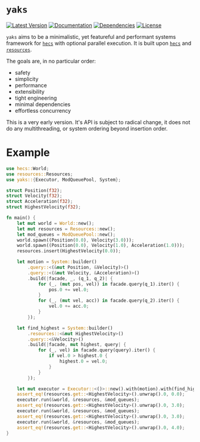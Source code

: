 # `yaks`
[![Latest Version]][crates.io]
[![Documentation]][docs.rs]
[![Dependencies]][deps.rs]
[![License]][license link]

`yaks` aims to be a minimalistic, yet featureful and performant systems framework for [`hecs`]
with optional parallel execution. It is built upon [`hecs`] and [`resources`].

The goals are, in no particular order:
- safety
- simplicity
- performance
- extensibility
- tight engineering
- minimal dependencies
- effortless concurrency

This is a very early version. It's API is subject to radical change, it does not do any
multithreading, or system ordering beyond insertion order.

# Example
```rust
use hecs::World;
use resources::Resources;
use yaks::{Executor, ModQueuePool, System};

struct Position(f32);
struct Velocity(f32);
struct Acceleration(f32);
struct HighestVelocity(f32);

fn main() {
    let mut world = World::new();
    let mut resources = Resources::new();
    let mod_queues = ModQueuePool::new();
    world.spawn((Position(0.0), Velocity(3.0)));
    world.spawn((Position(0.0), Velocity(1.0), Acceleration(1.0)));
    resources.insert(HighestVelocity(0.0));

    let motion = System::builder()
        .query::<(&mut Position, &Velocity)>()
        .query::<(&mut Velocity, &Acceleration)>()
        .build(|facade, _, (q_1, q_2)| {
            for (_, (mut pos, vel)) in facade.query(q_1).iter() {
                pos.0 += vel.0;
            }
            for (_, (mut vel, acc)) in facade.query(q_2).iter() {
                vel.0 += acc.0;
            }
        });

    let find_highest = System::builder()
        .resources::<&mut HighestVelocity>()
        .query::<&Velocity>()
        .build(|facade, mut highest, query| {
            for (_, vel) in facade.query(query).iter() {
                if vel.0 > highest.0 {
                    highest.0 = vel.0;
                }
            }
        });

    let mut executor = Executor::<()>::new().with(motion).with(find_highest);
    assert_eq!(resources.get::<HighestVelocity>().unwrap().0, 0.0);
    executor.run(&world, &resources, &mod_queues);
    assert_eq!(resources.get::<HighestVelocity>().unwrap().0, 3.0);
    executor.run(&world, &resources, &mod_queues);
    assert_eq!(resources.get::<HighestVelocity>().unwrap().0, 3.0);
    executor.run(&world, &resources, &mod_queues);
    assert_eq!(resources.get::<HighestVelocity>().unwrap().0, 4.0);
}
```

[`hecs`]: https://crates.io/crates/hecs
[`resources`]: https://crates.io/crates/resources

[Latest Version]: https://img.shields.io/crates/v/yaks.svg
[crates.io]: https://crates.io/crates/yaks
[Documentation]: https://docs.rs/yaks/badge.svg
[docs.rs]: https://docs.rs/yaks
[Dependencies]: https://deps.rs/repo/github/Ratysz/yaks/status.svg
[deps.rs]: https://deps.rs/repo/github/Ratysz/yaks
[License]: https://img.shields.io/crates/l/yaks.svg
[license link]: https://github.com/Ratysz/yaks/blob/master/LICENSE.md